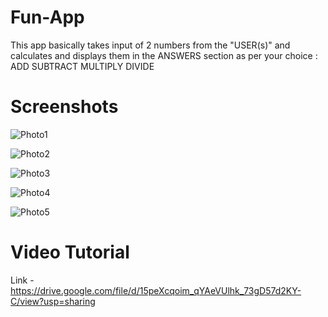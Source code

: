 # Fun-App
This app basically takes input of 2 numbers from the "USER(s)" and calculates and displays them in the ANSWERS section as per your choice :
ADD
SUBTRACT
MULTIPLY
DIVIDE

# Screenshots

![Photo1](https://user-images.githubusercontent.com/91545371/185417252-2e151436-33a5-45ab-80ea-76dda011437e.jpeg)

![Photo2](https://user-images.githubusercontent.com/91545371/185417292-ab32dbb3-3480-45ef-82bc-a2629299847f.jpeg)

![Photo3](https://user-images.githubusercontent.com/91545371/185417357-94b9c885-dc36-4e82-900a-d59f460c25a7.jpeg)

![Photo4](https://user-images.githubusercontent.com/91545371/185417385-a3e33002-d54f-47fa-a032-d1b3e0a31fe5.jpeg)

![Photo5](https://user-images.githubusercontent.com/91545371/185417430-689f6ee5-59ee-4504-893c-56e12faa79fc.jpeg)

# Video Tutorial
Link - https://drive.google.com/file/d/15peXcqoim_qYAeVUlhk_73gD57d2KY-C/view?usp=sharing
